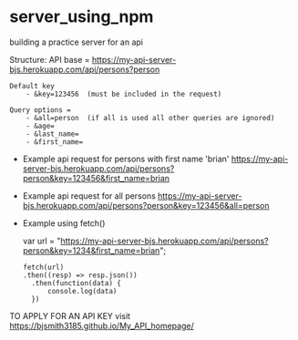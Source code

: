 # server_using_npm
building a practice server for an api


Structure: 
        API base = https://my-api-server-bjs.herokuapp.com/api/persons?person 


    Default key
        - &key=123456  (must be included in the request)

    Query options = 
        - &all=person  (if all is used all other queries are ignored)
        - &age= 
        - &last_name=
        - &first_name=


* Example api request for persons with first name 'brian'
        https://my-api-server-bjs.herokuapp.com/api/persons?person&key=123456&first_name=brian

* Example api request for all persons 
        https://my-api-server-bjs.herokuapp.com/api/persons?person&key=123456&all=person 


* Example using fetch()

    var url = "https://my-api-server-bjs.herokuapp.com/api/persons?person&key=1234&first_name=brian";

      fetch(url)
      .then((resp) => resp.json())
        .then(function(data) {
            console.log(data)
        })


TO APPLY FOR AN API KEY
    visit https://bjsmith3185.github.io/My_API_homepage/

    

